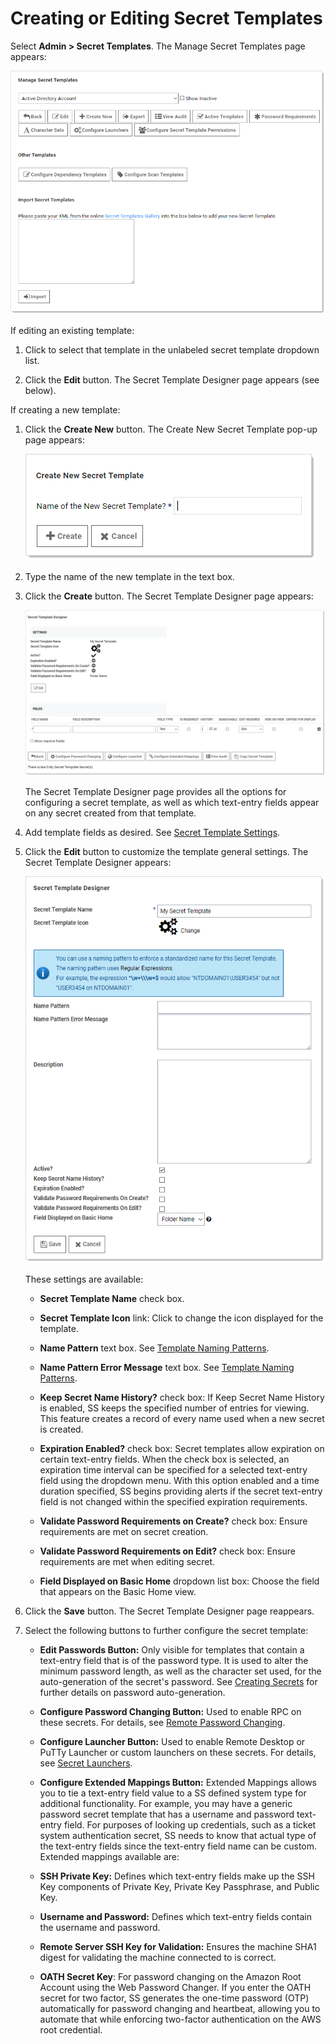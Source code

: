 [title]: # (Creating or Editing Secret Templates)
[tags]: # (Template)
[priority]: # (1000)

# Creating or Editing Secret Templates

Select **Admin \> Secret Templates**. The Manage Secret Templates page appears:

![1557163777240](images/1557163777240.png)

If editing an existing template:

1. Click to select that template in the unlabeled secret template dropdown list.

1. Click the **Edit** button. The Secret Template Designer page appears (see below).

If creating a new template:

1. Click the **Create New** button. The Create New Secret Template pop-up page appears:

   ![1557164311259](images/1557164311259.png)

1. Type the name of the new template in the text box.

1. Click the **Create** button. The Secret Template Designer page appears:

   ![1557166134737](images/1557166134737.png)

   The Secret Template Designer page provides all the options for configuring a secret template, as well as which text-entry fields appear on any secret created from that template.

1. Add template fields as desired. See [Secret Template Settings](../../secret-template-settings/index.md).

1. Click the **Edit** button to customize the template general settings. The Secret Template Designer appears:

   ![1557165217700](images/1557165217700.png)

   These settings are available:

   - **Secret Template Name** check box.

   - **Secret Template Icon** link: Click to change the icon displayed for the template.

   - **Name Pattern** text box. See [Template Naming Patterns](../../Template-Naming-Patterns/index.md).

   - **Name Pattern Error Message** text box. See [Template Naming Patterns](../../Template-Naming-Patterns/index.md).

   - **Keep Secret Name History?** check box: If Keep Secret Name History is enabled, SS keeps the specified number of entries for viewing. This feature creates a record of every name used when a new secret is created.

   - **Expiration Enabled?** check box: Secret templates allow expiration on certain text-entry fields. When the check box is selected, an expiration time interval can be specified for a selected text-entry field using the dropdown menu. With this option enabled and a time duration specified, SS begins providing alerts if the secret text-entry field is not changed within the specified expiration requirements.

   - **Validate Password Requirements on Create?** check box: Ensure requirements are met on secret creation.

   - **Validate Password Requirements on Edit?** check box: Ensure requirements are met when editing secret.

   - **Field Displayed on Basic Home** dropdown list box: Choose the field that appears on the Basic Home view.

1. Click the **Save** button. The Secret Template Designer page reappears.

1. Select the following buttons to further configure the secret template:

   - **Edit Passwords Button:** Only visible for templates that contain a text-entry field that is of the password type. It is used to alter the minimum password length, as well as the character set used, for the auto-generation of the secret's password. See [Creating Secrets](../../../secret-management/procedures/creating-secrets/index.md) for further details on password auto-generation.

   - **Configure Password Changing Button:** Used to enable RPC on these secrets. For details, see [Remote Password Changing](../../../remote-password-changing/index.md).

   - **Configure Launcher Button:** Used to enable Remote Desktop or PuTTy Launcher or custom launchers on these secrets. For details, see [Secret Launchers](../../../secret-launchers/index.md).

   - **Configure Extended Mappings Button:** Extended Mappings allows you to tie a text-entry field value to a SS defined system type for additional functionality. For example, you may have a generic password secret template that has a username and password text-entry field. For purposes of looking up credentials, such as a ticket system authentication secret, SS needs to know that actual type of the text-entry fields since the text-entry field name can be custom. Extended mappings available are:

   - **SSH Private Key:** Defines which text-entry fields make up the SSH Key components of Private Key, Private Key Passphrase, and Public Key.

   - **Username and Password:** Defines which text-entry fields contain the username and password.

   - **Remote Server SSH Key for Validation:** Ensures the machine SHA1 digest for validating the machine connected to is correct.

   - **OATH Secret Key**: For password changing on the Amazon Root Account using the Web Password Changer. If you enter the OATH secret for two factor, SS generates the one-time password (OTP) automatically for password changing and heartbeat, allowing you to automate that while enforcing two-factor authentication on the AWS root credential.
